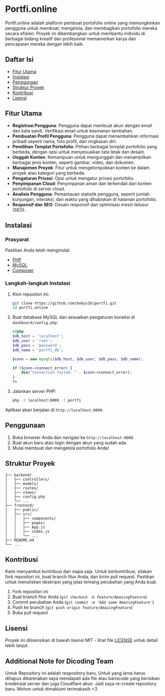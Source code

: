 # Portfi.online

Portfi.online adalah platform pembuat portofolio online yang memungkinkan pengguna untuk membuat, mengelola, dan membagikan portofolio mereka secara efisien. Proyek ini dikembangkan untuk membantu individu di berbagai bidang kreatif dan profesional memamerkan karya dan pencapaian mereka dengan lebih baik.

## Daftar Isi

- [Fitur Utama](#fitur-utama)
- [Instalasi](#instalasi)
- [Penggunaan](#penggunaan)
- [Struktur Proyek](#struktur-proyek)
- [Kontribusi](#kontribusi)
- [Lisensi](#lisensi)

## Fitur Utama

- **Registrasi Pengguna**: Pengguna dapat membuat akun dengan email dan kata sandi. Verifikasi email untuk keamanan tambahan.
- **Pembuatan Profil Pengguna**: Pengguna dapat menambahkan informasi pribadi seperti nama, foto profil, dan ringkasan diri.
- **Pemilihan Templat Portofolio**: Pilihan berbagai templat portofolio yang berbeda, dengan opsi untuk menyesuaikan tata letak dan desain.
- **Unggah Konten**: Kemampuan untuk mengunggah dan menampilkan berbagai jenis konten, seperti gambar, video, dan dokumen.
- **Manajemen Proyek**: Fitur untuk mengelompokkan konten ke dalam proyek atau kategori yang berbeda.
- **Pengaturan Privasi**: Opsi untuk mengatur privasi portofolio.
- **Penyimpanan Cloud**: Penyimpanan aman dan terkendali dari konten portofolio di server cloud.
- **Analisis Pengguna**: Pemantauan statistik pengguna, seperti jumlah kunjungan, interaksi, dan waktu yang dihabiskan di halaman portofolio.
- **Responsif dan SEO**: Desain responsif dan optimisasi mesin telusur (SEO).

## Instalasi

### Prasyarat

Pastikan Anda telah menginstal:

- [PHP](https://www.php.net/)
- [MySQL](https://www.mysql.com/)
- [Composer](https://getcomposer.org/)

### Langkah-langkah Instalasi

1. Klon repositori ini:
    ```sh
    git clone https://github.com/bobys16/portfi.git
    cd portfi.online
    ```

2. Buat database MySQL dan sesuaikan pengaturan koneksi di `dashboard/config.php`:
    ```php
    <?php
    $db_host = 'localhost';
    $db_user = 'root';
    $db_pass = 'password';
    $db_name = 'portfi_db';

    $conn = new mysqli($db_host, $db_user, $db_pass, $db_name);

    if ($conn->connect_error) {
        die("Connection failed: " . $conn->connect_error);
    }
    ?>
    ```

3. Jalankan server PHP:
    ```sh
    php -S localhost:8000 -t portfi
    ```

Aplikasi akan berjalan di `http://localhost:8000`.

## Penggunaan

1. Buka browser Anda dan navigasi ke `http://localhost:8000`.
2. Buat akun baru atau login dengan akun yang sudah ada.
3. Mulai membuat dan mengelola portofolio Anda!

## Struktur Proyek

```portfi.online/
├── backend/
│   ├── controllers/
│   ├── models/
│   ├── routes/
│   ├── views/
│   ├── config.php
│   └── ...
├── frontend/
│   ├── public/
│   ├── src/
│   │   ├── components/
│   │   ├── pages/
│   │   ├── App.js
│   │   ├── index.js
│   │   └── ...
├── README.md
└── ...
```

## Kontribusi

Kami menyambut kontribusi dari siapa saja. Untuk berkontribusi, silakan fork repositori ini, buat branch fitur Anda, dan kirim pull request. Pastikan untuk menuliskan deskripsi yang jelas tentang perubahan yang Anda buat.

1. Fork repositori ini
2. Buat branch fitur Anda (`git checkout -b feature/AmazingFeature`)
3. Commit perubahan Anda (`git commit -m 'Add some AmazingFeature'`)
4. Push ke branch (`git push origin feature/AmazingFeature`)
5. Buka pull request

## Lisensi

Proyek ini dilisensikan di bawah lisensi MIT - lihat file [LICENSE](LICENSE) untuk detail lebih lanjut.

## Additional Note for Dicoding Team

Untuk Repository ini adalah respository baru, Untuk yang lama harus dihapus dikarenakan saya mendapati ada file atau bariscode yang berisikan kredensial server dan juga Cloudflare akun. Jadi saya re-create repository baru. Mohon untuk dimaklumi terimakasih <3

